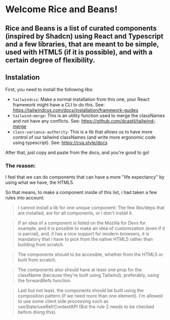 # Welcome Rice and Beans!

## Rice and Beans is a list of curated components (inspired by Shadcn) using React and Typescript and a few libraries, that are meant to be simple, used with HTML5 (if it is possible), and with a certain degree of flexibility.

## Instalation

First, you need to install the following libs:

- `tailwindcss`: Make a normal installation from this one, your React framework might have a CLI to do this. See: https://tailwindcss.com/docs/installation/framework-guides
- `tailwind-merge`: This is an utility function used to merge the classNames and not have any conflicts. See: https://github.com/dcastil/tailwind-merge
- `class-variance-authority`: This is a lib that allows us to have more control of our tailwind classNames (and write more ergonomic code using typescript). See: https://cva.style/docs

After that, just copy and paste from the docs, and you're good to go!

### The reason:

I feel that we can do components that can have a more "life expectancy" by using what we have, the HTML5.

So that means, to make a component inside of this list, i had taken a few rules into account:

> I cannot install a lib for one unique component: The few libs/deps that are installed, are for all components, or i don't install it.

> If an idea of a component is listed on the Mozilla for Devs for example, and it is possible to make an idea of customization (even if it is parcial), and, it has a nice support for modern browsers, it is mandatory that i have to pick from the native HTML5 rather than building from scratch.

> The components should to be accesible, whether from the HTML5 or built from scratch.

> The components also should have at least one prop for the className (because they're built using Tailwind), preferably, using the forwardRefs function.

> Last but not least, the components should be built using the composition pattern (if we need more than one element). I'm allowed to use some client side processing such as useState/useRef/ContextAPI (But the rule 2 needs to be checked before doing this).
